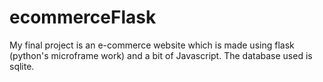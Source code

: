 # ecommerceFlask
My final project is an e-commerce website which is made using flask (python's microframe work) and a bit of Javascript. The database used is sqlite.
